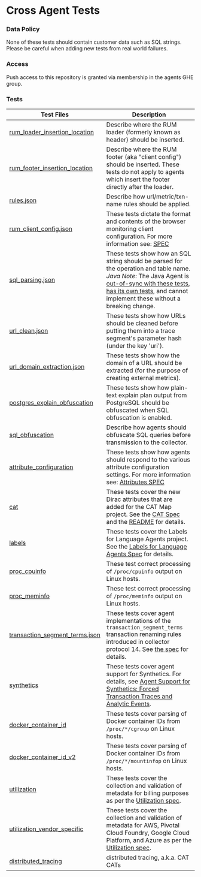 # Cross Agent Tests

### Data Policy

None of these tests should contain customer data such as SQL strings.
Please be careful when adding new tests from real world failures.

### Access

Push access to this repository is granted via membership in the agents GHE group.

### Tests

| Test Files    | Description   |
| ------------- |-------------|
| [rum_loader_insertion_location](rum_loader_insertion_location) | Describe where the RUM loader (formerly known as header) should be inserted. |
| [rum_footer_insertion_location](rum_footer_insertion_location) | Describe where the RUM footer (aka "client config") should be inserted.  These tests do not apply to agents which insert the footer directly after the loader. |
| [rules.json](rules.json) | Describe how url/metric/txn-name rules should be applied. |
| [rum_client_config.json](rum_client_config.json) | These tests dictate the format and contents of the browser monitoring client configuration.  For more information see: [SPEC](https://newrelic.atlassian.net/wiki/display/eng/BAM+Agent+Auto-Instrumentation) |
| [sql_parsing.json](sql_parsing.json) | These tests show how an SQL string should be parsed for the operation and table name. *Java Note*: The Java Agent is [out-of-sync with these tests](https://source.datanerd.us/java-agent/java_agent/blob/master/newrelic-agent/src/main/java/com/newrelic/agent/database/DefaultDatabaseStatementParser.java), [has its own tests](https://source.datanerd.us/java-agent/java_agent/blob/master/newrelic-agent/src/test/java/com/newrelic/agent/database/DatabaseStatementResponseParserTest.java), and cannot implement these without a breaking change. |
| [url_clean.json](url_clean.json) | These tests show how URLs should be cleaned before putting them into a trace segment's parameter hash (under the key 'uri'). |
| [url_domain_extraction.json](url_domain_extraction.json) | These tests show how the domain of a URL should be extracted (for the purpose of creating external metrics). |
| [postgres_explain_obfuscation](postgres_explain_obfuscation) | These tests show how plain-text explain plan output from PostgreSQL should be obfuscated when SQL obfuscation is enabled. |
| [sql_obfuscation](sql_obfuscation) | Describe how agents should obfuscate SQL queries before transmission to the collector. |
| [attribute_configuration](attribute_configuration.json) | These tests show how agents should respond to the various attribute configuration settings.  For more information see: [Attributes SPEC](https://source.datanerd.us/agents/agent-specs/blob/master/Agent-Attributes-PORTED.md) |
| [cat](cat) | These tests cover the new Dirac attributes that are added for the CAT Map project. See the [CAT Spec](https://source.datanerd.us/agents/agent-specs/blob/master/Cross-Application-Tracing-PORTED.md) and the [README](cat/README.md) for details.|
| [labels](labels.json) | These tests cover the Labels for Language Agents project. See the [Labels for Language Agents Spec](https://newrelic.atlassian.net/wiki/display/eng/Labels+for+Language+Agents) for details.|
| [proc_cpuinfo](proc_cpuinfo) | These test correct processing of `/proc/cpuinfo` output on Linux hosts. |
| [proc_meminfo](proc_meminfo) | These test correct processing of `/proc/meminfo` output on Linux hosts. |
| [transaction_segment_terms.json](transaction_segment_terms.json) | These tests cover agent implementations of the `transaction_segment_terms` transaction renaming rules introduced in collector protocol 14. See [the spec](https://newrelic.atlassian.net/wiki/display/eng/Language+agent+transaction+segment+terms+rules) for details. |
| [synthetics](synthetics) | These tests cover agent support for Synthetics. For details, see [Agent Support for Synthetics: Forced Transaction Traces and Analytic Events](https://source.datanerd.us/agents/agent-specs/blob/master/Synthetics-PORTED.md). |
| [docker_container_id](docker_container_id) | These tests cover parsing of Docker container IDs from `/proc/*/cgroup` on Linux hosts. |
| [docker_container_id_v2](docker_container_id_v2) | These tests cover parsing of Docker container IDs from `/proc/*/mountinfop` on Linux hosts. |
| [utilization](utilization) | These tests cover the collection and validation of metadata for billing purposes as per the [Utilization spec](https://source.datanerd.us/agents/agent-specs/blob/master/Utilization.md). |
| [utilization_vendor_specific](utilization_vendor_specific) | These tests cover the collection and validation of metadata for AWS, Pivotal Cloud Foundry, Google Cloud Platform, and Azure as per the [Utilization spec](https://source.datanerd.us/agents/agent-specs/blob/master/Utilization.md). |
| [distributed_tracing](distributed_tracing) | distributed tracing, a.k.a. CAT CATs |
